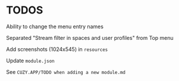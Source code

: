 TODOS
=====

Ability to change the menu entry names

Separated "Stream filter in spaces and user profiles" from Top menu

Add screenshots (1024x545) in `resources`

Update `module.json`

See `CUZY.APP/TODO when adding a new module.md`
